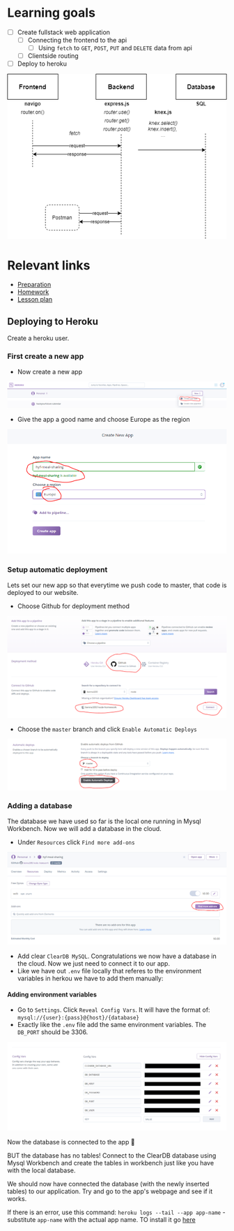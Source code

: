 # Learning goals

- [ ] Create fullstack web application
  - [ ] Connecting the frontend to the api
    - [ ] Using `fetch` to `GET`, `POST`, `PUT` and `DELETE` data from api
  - [ ] Clientside routing
- [ ] Deploy to heroku

![Fullstack overview](./assets/fullstack-overview.png)
# Relevant links

- [Preparation](preparation.md)
- [Homework](homework.md)
- [Lesson plan](lesson-plan.md)

## Deploying to Heroku

Create a heroku user.

### First create a new app

- Now create a new app

![step 1](assets/deploy-step-1.PNG)

- Give the app a good name and choose Europe as the region

![step 2](assets/deploy-step-2.PNG)

### Setup automatic deployment

Lets set our new app so that everytime we push code to master, that code is deployed to our website.

- Choose Github for deployment method

![step 3](assets/deploy-step-3.PNG)

- Choose the `master` branch and click `Enable Automatic Deploys`

![step 4](assets/deploy-step-4.PNG)

### Adding a database

The database we have used so far is the local one running in Mysql Workbench. Now we will add a database in the cloud.

- Under `Resources` click `Find more add-ons`

![step 5](assets/deploy-step-5.PNG)

- Add clear `ClearDB MySQL`. Congratulations we now have a database in the cloud. Now we just need to connect it to our app.
- Like we have out `.env` file locally that referes to the environment variables in herkou we have to add them manually:

#### Adding environment variables

- Go to `Settings`. Click `Reveal Config Vars`. It will have the format of: `mysql://{user}:{pass}@{host}/{database}`
- Exactly like the `.env` file add the same environment variables. The `DB_PORT` should be 3306.

![step 6](assets/deploy-step-6.PNG)

Now the database is connected to the app 🎉

BUT the database has no tables! Connect to the ClearDB database using Mysql Workbench and create the tables in workbench just like you have with the local database.

We should now have connected the database (with the newly inserted tables) to our application. Try and go to the app's webpage and see if it works.

If there is an error, use this command: `heroku logs --tail --app app-name` - substitute `app-name` with the actual app name. TO install it go [here](https://devcenter.heroku.com/articles/heroku-cli)
